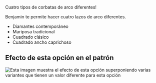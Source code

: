 Cuatro tipos de corbatas de arco diferentes!

Benjamin te permite hacer cuatro lazos de arco diferentes.

*   Diamantes contemporáneo
*   Mariposa tradicional
*   Cuadrado clásico
*   Cuadrado ancho caprichoso

## Efecto de esta opción en el patrón

![Esta imagen muestra el efecto de esta opción superponiendo varias variantes que tienen un valor diferente para esta opción](benjamin\_bowstyle\_sample.svg "Efecto de esta opción en el patrón")
